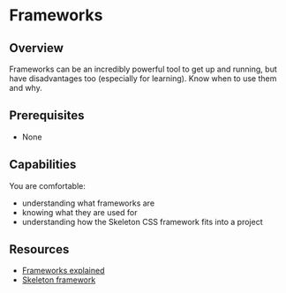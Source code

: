 # Frameworks

## Overview
Frameworks can be an incredibly powerful tool to get up and running, but have disadvantages too (especially for learning). Know when to use them and why.

## Prerequisites

- None

## Capabilities
You are comfortable:
- understanding what frameworks are
- knowing what they are used for
- understanding how the Skeleton CSS framework fits into a project

## Resources
- [Frameworks explained](/resources/tip-frameworks-explained-ARTICLE)
- [Skeleton framework](/resources/css-skeleton-TOOL)


